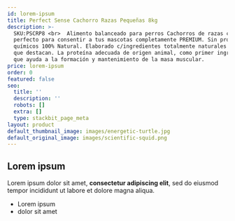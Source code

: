 ```yaml
---
id: lorem-ipsum
title: Perfect Sense Cachorro Razas Pequeñas 8kg
description: >-
  SKU:PSCRP8 <br>  Alimento balanceado para perros Cachorros de razas chica
  perfecto para consentir a tus mascotas completamente PREMIUM. Sin productos
  químicos 100% Natural. Elaborado c/ingredientes totalmente naturales entre los
  que destacan. La proteína adecuada de origen animal, como primer ingrediente,
  que ayuda a la formación y mantenimiento de la masa muscular.
price: lorem-ipsum
order: 0
featured: false
seo:
  title: ''
  description: ''
  robots: []
  extra: []
  type: stackbit_page_meta
layout: product
default_thumbnail_image: images/energetic-turtle.jpg
default_original_image: images/scientific-squid.png
---
```

## Lorem ipsum

Lorem ipsum dolor sit amet, **consectetur adipiscing elit**, sed do eiusmod tempor incididunt ut labore et dolore magna aliqua.

- Lorem ipsum
- dolor sit amet